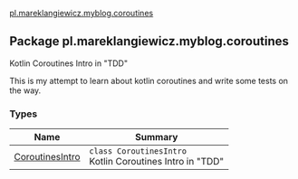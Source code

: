 [pl.mareklangiewicz.myblog.coroutines](.)

## Package pl.mareklangiewicz.myblog.coroutines

Kotlin Coroutines Intro in "TDD"

This is my attempt to learn about kotlin coroutines and write some tests on the way.

### Types

| Name | Summary |
|---|---|
| [CoroutinesIntro](-coroutines-intro/index.md) | `class CoroutinesIntro`<br>Kotlin Coroutines Intro in "TDD" |
